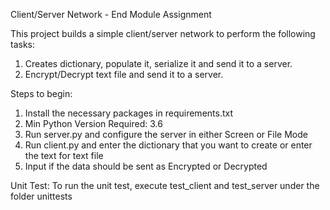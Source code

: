 Client/Server Network - End Module Assignment

This project builds a simple client/server network to perform the following tasks:
1. Creates dictionary, populate it, serialize it and send it to a server.
2. Encrypt/Decrypt text file and send it to a server.

Steps to begin:
1. Install the necessary packages in requirements.txt
2. Min Python Version Required: 3.6
3. Run server.py and configure the server in either Screen or File Mode
4. Run client.py and enter the dictionary that you want to create or enter the text for text file
5. Input if the data should be sent as Encrypted or Decrypted

Unit Test:
To run the unit test, execute test_client and test_server under the folder unittests